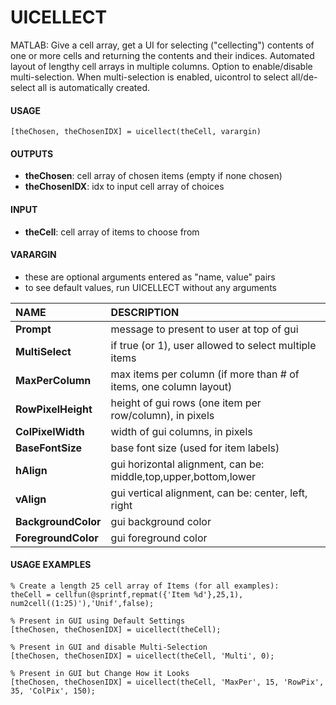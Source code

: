 # UICELLECT

MATLAB: Give a cell array, get a UI for selecting ("cellecting") contents of one or more cells and returning the contents and their indices. Automated layout of lengthy cell arrays in multiple columns. Option to enable/disable multi-selection. When multi-selection is enabled, uicontrol to select all/de-select all is automatically created.

#### USAGE

    [theChosen, theChosenIDX] = uicellect(theCell, varargin)

#### OUTPUTS
- **theChosen**:     cell array of chosen items (empty if none chosen)
- **theChosenIDX**:  idx to input cell array of choices

#### INPUT
- **theCell**:  cell array of items to choose from

#### VARARGIN 
- these are optional arguments entered as "name, value" pairs
- to see default values, run UICELLECT without any arguments

| NAME            | DESCRIPTION
|:-----------------|:---------------------------------------------------------------------
| **Prompt**          | message to present to user at top of gui
| **MultiSelect**     | if true (or 1), user allowed to select multiple items           
| **MaxPerColumn**    | max items per column (if more than # of items, one column layout)
| **RowPixelHeight**  | height of gui rows (one item per row/column), in pixels     
| **ColPixelWidth**   | width of gui columns, in pixels        
| **BaseFontSize**    | base font size (used for item labels)  
| **hAlign**          | gui horizontal alignment, can be: middle,top,upper,bottom,lower
| **vAlign**          | gui vertical alignment, can be: center, left, right
| **BackgroundColor** | gui background color             
| **ForegroundColor** | gui foreground color

#### USAGE EXAMPLES

    % Create a length 25 cell array of Items (for all examples):
    theCell = cellfun(@sprintf,repmat({'Item %d'},25,1), num2cell((1:25)'),'Unif',false);

    % Present in GUI using Default Settings
    [theChosen, theChosenIDX] = uicellect(theCell); 

    % Present in GUI and disable Multi-Selection
    [theChosen, theChosenIDX] = uicellect(theCell, 'Multi', 0); 

    % Present in GUI but Change How it Looks
    [theChosen, theChosenIDX] = uicellect(theCell, 'MaxPer', 15, 'RowPix', 35, 'ColPix', 150); 

